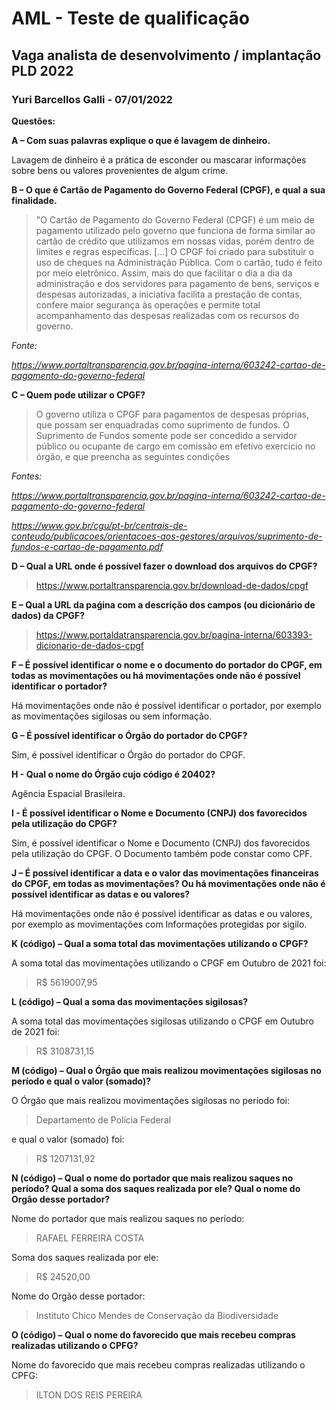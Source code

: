 # AML - Teste de qualificação

## Vaga analista de desenvolvimento / implantação PLD 2022

### Yuri Barcellos Galli - 07/01/2022

**Questões:**

**A – Com suas palavras explique o que é lavagem de dinheiro.**

Lavagem de dinheiro é a prática de esconder ou mascarar informações sobre bens ou valores provenientes de algum crime.

**B – O que é Cartão de Pagamento do Governo Federal (CPGF), e qual a sua finalidade.**

> "O Cartão de Pagamento do Governo Federal (CPGF) é um meio de pagamento utilizado pelo governo que funciona de forma similar ao cartão de crédito que utilizamos em nossas vidas, porém dentro de limites e regras específicas. [...] O CPGF foi criado para substituir o uso de cheques na Administração Pública. Com o cartão, tudo é feito por meio eletrônico. Assim, mais do que facilitar o dia a dia da administração e dos servidores para pagamento de bens, serviços e despesas autorizadas, a iniciativa facilita a prestação de contas, confere maior segurança às operações e permite total acompanhamento das despesas realizadas com os recursos do governo.

_Fonte:_

_https://www.portaltransparencia.gov.br/pagina-interna/603242-cartao-de-pagamento-do-governo-federal_

**C – Quem pode utilizar o CPGF?**

> O governo utiliza o CPGF para pagamentos de despesas próprias, que possam ser enquadradas como suprimento de fundos. O Suprimento de Fundos somente pode ser concedido a servidor público ou ocupante de cargo em comissão em efetivo exercício no órgão, e que preencha as seguintes condições

_Fontes:_

_https://www.portaltransparencia.gov.br/pagina-interna/603242-cartao-de-pagamento-do-governo-federal_

_https://www.gov.br/cgu/pt-br/centrais-de-conteudo/publicacoes/orientacoes-aos-gestores/arquivos/suprimento-de-fundos-e-cartao-de-pagamento.pdf_

**D – Qual a URL onde é possível fazer o download dos arquivos do CPGF?**

> https://www.portaltransparencia.gov.br/download-de-dados/cpgf

**E – Qual a URL da paǵina com a descrição dos campos (ou dicionário de dados) da CPGF?**

> https://www.portaldatransparencia.gov.br/pagina-interna/603393-dicionario-de-dados-cpgf

**F – É possível identificar o nome e o documento do portador do CPGF, em todas as movimentações ou há movimentações onde não é possível identificar o portador?**

Há movimentações onde não é possível identificar o portador, por exemplo as movimentações sigilosas ou sem informação.

**G – É possível identificar o Órgão do portador do CPGF?**

Sim, é possível identificar o Órgão do portador do CPGF.

**H - Qual o nome do Órgão cujo código é 20402?**

Agência Espacial Brasileira.

**I - É possível identificar o Nome e Documento (CNPJ) dos favorecidos pela utilização do CPGF?**

Sim, é possível identificar o Nome e Documento (CNPJ) dos favorecidos pela utilização do CPGF. O Documento também pode constar como CPF.

**J – É possível identificar a data e o valor das movimentações financeiras do CPGF, em todas as movimentações? Ou há movimentações onde não é possível identificar as datas e ou valores?**

Há movimentações onde não é possível identificar as datas e ou valores, por exemplo as movimentações com Informações protegidas por sigilo.

**K (código) – Qual a soma total das movimentações utilizando o CPGF?**

A soma total das movimentações utilizando o CPGF em Outubro de 2021 foi:

> R$ 5619007,95

**L (código) – Qual a soma das movimentações sigilosas?**

A soma total das movimentações sigilosas utilizando o CPGF em Outubro de 2021 foi:

> R$ 3108731,15

**M (código) – Qual o Órgão que mais realizou movimentações sigilosas no período e qual o valor (somado)?**

O Órgão que mais realizou movimentações sigilosas no período foi:

> Departamento de Polícia Federal

e qual o valor (somado) foi:

> R$ 1207131,92

**N (código) – Qual o nome do portador que mais realizou saques no período? Qual a soma dos saques realizada por ele? Qual o nome do Orgão desse portador?**

Nome do portador que mais realizou saques no período:

> RAFAEL FERREIRA COSTA

Soma dos saques realizada por ele:

> R$ 24520,00

Nome do Orgão desse portador:

> Instituto Chico Mendes de Conservação da Biodiversidade

**O (código) – Qual o nome do favorecido que mais recebeu compras realizadas utilizando o CPFG?**

Nome do favorecido que mais recebeu compras realizadas utilizando o CPFG:

> ILTON DOS REIS PEREIRA
